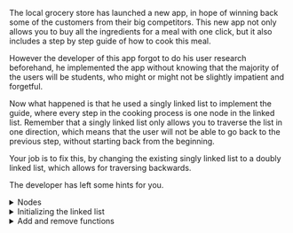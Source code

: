 The local grocery store has launched a new app, in hope of winning back some of the customers from their big competitors. This new app not only allows you to buy all the ingredients for a meal with one click, but it also includes a step by step guide of how to cook this meal.

However the developer of this app forgot to do his user research beforehand, he implemented the app without knowing that the majority of the users will be students, who might or might not be slightly impatient and forgetful.

Now what happened is that he used a singly linked list to implement the guide, where every step in the cooking process is one node in the linked list. Remember that a singly linked list only allows you to traverse the list in one direction, which means that the user will not be able to go back to the previous step, without starting back from the beginning.

Your job is to fix this, by changing the existing singly linked list to a doubly linked list, which allows for traversing backwards.

The developer has left some hints for you.

<details>
    <summary>Nodes</summary>
       In a singly linked list, a node has a reference to the next node. However for doubly linked list, we also need to be able to traverse backwards. For this purpose a node should not only have a reference to its next node, but also a reference to its previous node.
       The developer has already included this variable for you, make sure to use it.
</details>

<details>
    <summary>Initializing the linked list</summary>
        For the singly linked list we only need to initialize a pointer to head, but perhaps we could include a pointer to the tail as well.
        The developer has already included this variable for you, make sure to use it.
</details>

<details>
    <summary>Add and remove functions</summary>
        The functionality for adding and removing is already there for a singly linked list, what else do we need to do for a doubly linked list?
</details>
